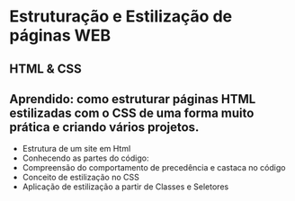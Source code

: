 # Estruturação e Estilização de páginas WEB
## HTML & CSS

## Aprendido: como estruturar páginas HTML estilizadas com o CSS de uma forma muito prática e criando vários projetos.

- Estrutura de um site em Html
- Conhecendo as partes do código: <head> <boddy> <tags>
- Compreensão do comportamento de precedência e castaca no código
- Conceito de estilização no CSS
- Aplicação de estilização a partir de Classes e Seletores
